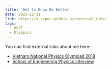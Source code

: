```yaml
---
title: 'Get to Know Me Better'
date: 2023-12-31
link: https://x-repos.github.io/externallinks/
tags:
  - HUST
  - Olympics
---
```


You can find external links about me here:

- [Vietnam National Physics Olympiad 2018](https://hust.edu.vn/vi/news/hoat-dong-chung/truong-dhbk-ha-noi-bao-ve-thanh-cong-giai-dac-biet-ky-thi-olympic-vat-ly-sinh-vien-toan-quoc-lan-thu-xxi-326710.html)
- [School of Engineering Physics Interview](http://prsep.wordpress.com/2023/07/14/hoc-vat-ly-ky-thuat-de-tao-da-tro-thanh-cong-dan-toan-cau)

